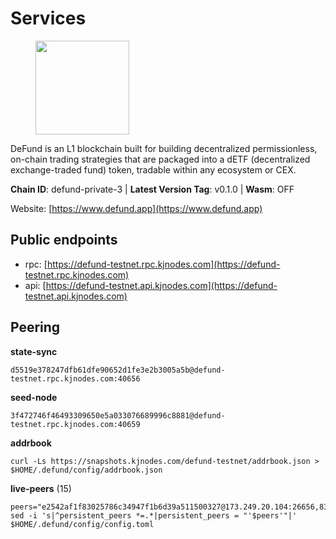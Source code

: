 # Services

<figure><img src="https://raw.githubusercontent.com/kj89/testnet_manuals/main/pingpub/logos/defund.png" width="150" alt=""><figcaption></figcaption></figure>

DeFund is an L1 blockchain built for building decentralized permissionless,  on-chain trading strategies that are packaged into a dETF (decentralized  exchange-traded fund) token, tradable within any ecosystem or CEX.

**Chain ID**: defund-private-3 | **Latest Version Tag**: v0.1.0 | **Wasm**: OFF

Website: [https://www.defund.app](https://www.defund.app)


## Public endpoints

* rpc: [https://defund-testnet.rpc.kjnodes.com](https://defund-testnet.rpc.kjnodes.com)
* api: [https://defund-testnet.api.kjnodes.com](https://defund-testnet.api.kjnodes.com)

## Peering

**state-sync**

```
d5519e378247dfb61dfe90652d1fe3e2b3005a5b@defund-testnet.rpc.kjnodes.com:40656
```

**seed-node**

```
3f472746f46493309650e5a033076689996c8881@defund-testnet.rpc.kjnodes.com:40659
```

**addrbook**
```
curl -Ls https://snapshots.kjnodes.com/defund-testnet/addrbook.json > $HOME/.defund/config/addrbook.json
```

**live-peers** (15)
```
peers="e2542af1f83025786c34947f1b6d39a511500327@173.249.20.104:26656,83902507559b71918fbeeb54ccb31411917c219d@135.181.25.153:26656,edabbcbfb21c488be785f0925b0060c717440bad@92.119.112.229:26656,ac7f2212b75a01fc6c7f19ca6365a6c4b4e90cf7@88.99.122.229:26656,507e7ea5c2c97d411f66238b97d7e7d931800977@116.202.161.165:29656,897e47992933105fd3c466021eaa347225edc5b2@45.147.199.48:26656,156eb5692a8ea7252ea58fecf82781fc23a6f29e@109.123.246.107:26656,d5519e378247dfb61dfe90652d1fe3e2b3005a5b@65.109.68.190:40656,b1e1758323425265c1db42b0fbaa7ab80612a582@38.242.207.15:40656,2b8e2f05af0b716b551e2d0280090cbe86316a75@124.223.26.171:26656,29ac18dffb64164b849b8ec9a29e0d3c32faa86b@62.171.183.6:26656,b5252eac7b8bc4d5d2cc211bc794f8b4e62d2cc4@188.34.154.116:26656,8190bf19ef96627e3b35f2039ab6aeed551fa05c@167.235.201.57:26656,8ac1ab46e98ebd14b7493dbf83c1e33cd2aa5921@45.87.154.227:26656,219c417bd9de04c60f730abd4769e981f10c083b@109.123.249.191:26656"
sed -i 's|^persistent_peers *=.*|persistent_peers = "'$peers'"|' $HOME/.defund/config/config.toml
```
